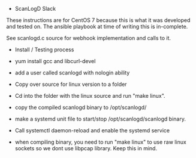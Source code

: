 * ScanLogD Slack


These instructions are for CentOS 7 because this is what it was developed and tested on.
The ansible playbook at time of writing this is in-complete.

See scanlogd.c source for webhook implementation and calls to it.

* Install / Testing process

 * yum install gcc and libcurl-devel
 * add a user called scanlogd with nologin ability
 * Copy over source for linux version to a folder

 * Cd into the folder with the linux source and run "make linux".
 * copy the compiled scanlogd binary to /opt/scanlogd/
 * make a systemd unit file to start/stop /opt/scanlogd/scanlogd binary.
 * Call systemctl daemon-reload and enable the systemd service

 * when compiling binary, you need to run "make linux" to use raw linux sockets so we dont 
   use libpcap library. Keep this in mind. 
